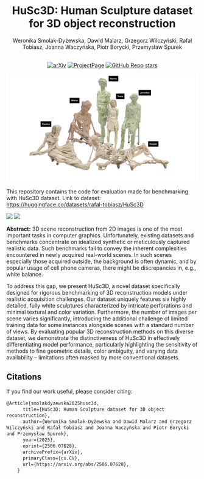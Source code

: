 <div align="center">
<h1> HuSc3D: Human Sculpture dataset for 3D object reconstruction</h1>
Weronika Smolak-Dyżewska, Dawid Malarz, Grzegorz Wilczyński, Rafał Tobiasz, Joanna Waczyńska, Piotr Borycki, Przemysław Spurek
<br> <br>


[![arXiv](https://img.shields.io/badge/arXiv-2506.07628-red)](https://arxiv.org/abs/2506.07628)  [![ProjectPage](https://img.shields.io/badge/Website-wmito.github.io/HuSc3D-blue)](https://wmito.github.io/HuSc3D/) [![GitHub Repo stars](https://img.shields.io/github/stars/wmito/HuSc3D.svg?style=social&label=Star&maxAge=60)](https://github.com/wMito/HuSc3D)

</div>

<img src="./assets/teaser.jpg" />

This repository contains the code for evaluation made for benchmarking with HuSc3D dataset.
Link to dataset: https://huggingface.co/datasets/rafal-tobiasz/HuSc3D

<img src="./assets/jaroslaw.gif" height=300px />
<img src="./assets/wiktor.gif" height=300px />

**Abstract:** 3D scene reconstruction from 2D images is one of the most important tasks in computer graphics. Unfortunately, existing datasets and benchmarks concentrate on idealized synthetic or meticulously captured realistic data. Such benchmarks fail to convey the inherent complexities encountered in newly acquired real-world scenes. In such scenes especially those acquired outside, the background is often dynamic, and by popular usage of cell phone cameras, there might be discrepancies in, e.g., white balance.

To address this gap, we present HuSc3D, a novel dataset specifically designed for rigorous benchmarking of 3D reconstruction models under realistic acquisition challenges. Our dataset uniquely features six highly detailed, fully white sculptures characterized by intricate perforations and minimal textural and color variation. Furthermore, the number of images per scene varies significantly, introducing the additional challenge of limited training data for some instances alongside scenes with a standard number of views. By evaluating popular 3D reconstruction methods on this diverse dataset, we demonstrate the distinctiveness of HuSc3D in effectively differentiating model performance, particularly highlighting the sensitivity of methods to fine geometric details, color ambiguity, and varying data availability – limitations often masked by more conventional datasets.



<section class="section" id="BibTeX">
  <div class="container is-max-desktop content">
    <h2 class="title">Citations</h2>
If you find our work useful, please consider citing:
    <pre><code>@Article{smolakdyzewska2025husc3d,
      title={HuSc3D: Human Sculpture dataset for 3D object reconstruction}, 
      author={Weronika Smolak-Dyżewska and Dawid Malarz and Grzegorz Wilczyński and Rafał Tobiasz and Joanna Waczyńska and Piotr Borycki and Przemysław Spurek},
      year={2025},
      eprint={2506.07628},
      archivePrefix={arXiv},
      primaryClass={cs.CV},
      url={https://arxiv.org/abs/2506.07628}, 
    }
</code></pre>

</div>

</section>
